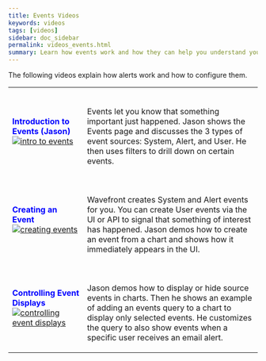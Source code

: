 ```yaml
---
title: Events Videos
keywords: videos
tags: [videos]
sidebar: doc_sidebar
permalink: videos_events.html
summary: Learn how events work and how they can help you understand your environment.
---
```

The following videos explain how alerts work and how to configure them.

<table style="width: 100%;">
<tbody>
<tr>
<td width="30%"><strong><font color="blue">Introduction to Events (Jason)</font></strong><br><a href="https://vmwarelearningzone.vmware.com/oltpublish/site/openlearn.do?dispatch=previewLesson&id=6f470b3e-dc7a-11e7-a6ac-0cc47a352510&inner=true&player2=true" target="_blank"><img src="/images/v_events_intro.png" alt="intro to events"/></a></td>
<td width="70%"><br><p>Events let you know that something important just happened. Jason shows the Events page and discusses the 3 types of event sources: System, Alert, and User. He then uses filters to drill down on certain events. </p> </td>
</tr>
<tr>
<td><strong><font color="blue">Creating an Event</font></strong><br>
<a href="https://vmwarelearningzone.vmware.com/oltpublish/site/openlearn.do?dispatch=previewLesson&id=709ca1a8-dc7a-11e7-a6ac-0cc47a352510&inner=true&player2=true" target="_blank"><img src="/images/v_event_creating.png" alt="creating events"></a></td>
<td><br>
<p>Wavefront creates System and Alert events for you. You can create User events via the UI or API to signal that something of interest has happened. Jason demos how to create an event from a chart and shows how it immediately appears in the UI. </p>
</td>
</tr>
<tr>
<td><strong><font color="blue">Controlling Event Displays</font></strong><br>
<a href="https://vmwarelearningzone.vmware.com/oltpublish/site/openlearn.do?dispatch=previewLesson&id=71ef27f0-dc7a-11e7-a6ac-0cc47a352510&inner=true&player2=true" target="_blank"><img src="/images/v_events_control.png" alt="controlling event displays"/></a></td>
<td><br>
<p>Jason demos how to display or hide source events in charts. Then he shows an example of adding an events query to a chart to display only selected events. He customizes the query to also show events when a specific user receives an email alert. </p>
</td>
</tr>
</tbody>
</table>
